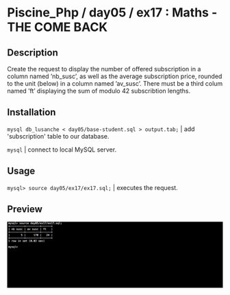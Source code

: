 # Piscine_Php / day05 / ex17 : Maths - THE COME BACK

## Description
Create the request to display the number of offered subscription in a column named ’nb_susc’, as well as the average subscription price, rounded to the unit (below) in a column named ’av_susc’. There must be a third colum named ’ft’ displaying the sum of modulo 42 subscribtion lengths.

## Installation
`mysql db_lusanche < day05/base-student.sql > output.tab;` | add 'subscription' table to our database.

`mysql` | connect to local MySQL server.

## Usage
`mysql> source day05/ex17/ex17.sql;` | executes the request.

## Preview
<img src="../../resources/images/come.png" width="1200">
